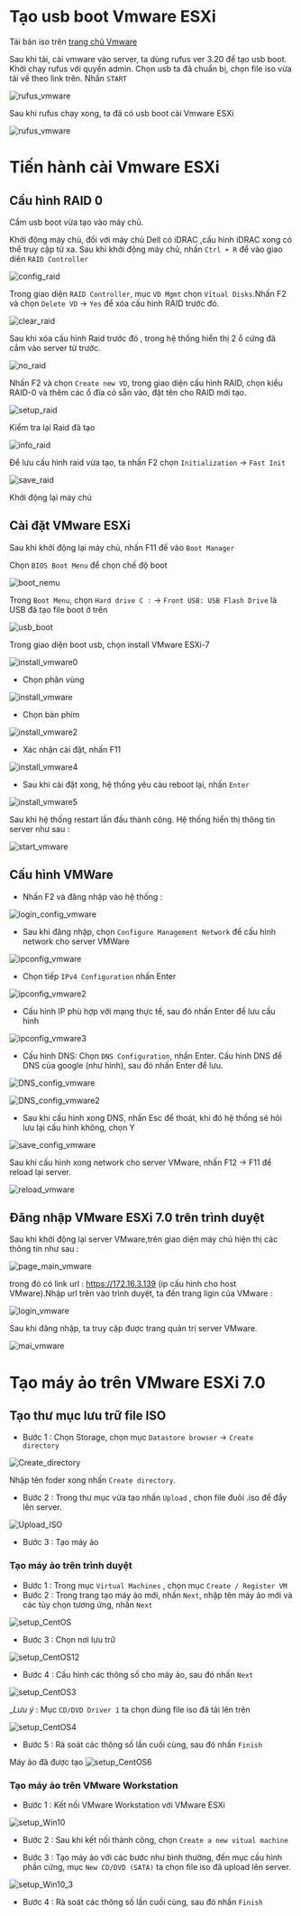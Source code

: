# Tạo usb boot Vmware ESXi

Tải bản iso trên [trang chủ Vmware](https://customerconnect.vmware.com/en/downloads/info/slug/datacenter_cloud_infrastructure/vmware_vsphere/7_0)

Sau khi tải, cài vmware vào server, ta dùng rufus ver 3.20 để tạo usb boot. Khởi chạy rufus với quyền admin.
Chọn usb ta đã chuẩn bị, chọn file iso vừa tải về theo link trên. Nhấn `START`

![rufus_vmware](https://github.com/laitiennhanhoa/Thu-viec-tai-Nhan-Hoa/blob/fb98152022cf6255545cc4175d318496533f5700/images/rufus_vmware.png)

Sau khi rufus chạy xong, ta đã có usb boot cài Vmware ESXi

![rufus_vmware](https://github.com/laitiennhanhoa/Thu-viec-tai-Nhan-Hoa/blob/fb98152022cf6255545cc4175d318496533f5700/images/rufus_vmwar12.png)

# Tiến hành cài Vmware ESXi

## Cấu hình RAID 0

Cắm usb boot vừa tạo vào máy chủ.

Khởi động máy chủ, đối với máy chủ Dell có iDRAC ,cấu hình iDRAC xong có thể truy cập từ xa.
Sau khi khởi động máy chủ, nhấn `Ctrl + R` để vào giao diên `RAID Controller`

![config_raid](https://github.com/laitiennhanhoa/Thu-viec-tai-Nhan-Hoa/blob/fb98152022cf6255545cc4175d318496533f5700/images/raid_conffig.png)

Trong giao diện `RAID Controller`, mục `VD Mgmt` chọn `Vỉtual Disks`.Nhấn F2 và chọn `Delete VD` -> `Yes` để xóa cấu hình RAID trước đó.

![clear_raid](https://github.com/laitiennhanhoa/Thu-viec-tai-Nhan-Hoa/blob/fb98152022cf6255545cc4175d318496533f5700/images/clear_raid.png)

Sau khi xóa cấu hình Raid trước đó , trong hệ thống hiển thị 2 ổ cứng đã cắm vào server từ trước.

![no_raid](https://github.com/laitiennhanhoa/Thu-viec-tai-Nhan-Hoa/blob/fb98152022cf6255545cc4175d318496533f5700/images/no_raid.png)

Nhấn F2 và chọn `Create new VD`, trong giao diện cấu hình RAID, chọn kiểu RAID-0 và thêm các ổ đĩa có sẵn vào, đặt tên cho RAID mới tạo.

![setup_raid](https://github.com/laitiennhanhoa/Thu-viec-tai-Nhan-Hoa/blob/fb98152022cf6255545cc4175d318496533f5700/images/setup_raid.png)

Kiểm tra lại Raid đã tạo

![info_raid](https://github.com/laitiennhanhoa/Thu-viec-tai-Nhan-Hoa/blob/fb98152022cf6255545cc4175d318496533f5700/images/info_raid.png)

Để lưu cấu hình raid vừa tạo, ta nhấn F2 chọn `Initialization` -> `Fast Init`

![save_raid](https://github.com/laitiennhanhoa/Thu-viec-tai-Nhan-Hoa/blob/fb98152022cf6255545cc4175d318496533f5700/images/save_raid.png)

Khởi động lại máy chủ

## Cài đặt VMware ESXi

Sau khi khởi động lại máy chủ, nhấn F11 để vào `Boot Manager`

Chọn `BIOS Boot Menu` để chọn chế độ boot

![boot_nemu](https://github.com/laitiennhanhoa/Thu-viec-tai-Nhan-Hoa/blob/fb98152022cf6255545cc4175d318496533f5700/images/boot_menu.png)

Trong `Boot Menu`, chọn `Hard drive C :` -> `Front USB: USB Flash Drive` là USB đã tạo file boot ở trên

![usb_boot](https://github.com/laitiennhanhoa/Thu-viec-tai-Nhan-Hoa/blob/fb98152022cf6255545cc4175d318496533f5700/images/usb_boot.png)

Trong giao diện boot usb, chọn install VMware ESXi-7

![install_vmware0]([images\install_vmware.png](https://github.com/laitiennhanhoa/Thu-viec-tai-Nhan-Hoa/blob/fb98152022cf6255545cc4175d318496533f5700/images/install_vmware0.png))

* Chọn phân vùng 

![install_vmware](https://github.com/laitiennhanhoa/Thu-viec-tai-Nhan-Hoa/blob/fb98152022cf6255545cc4175d318496533f5700/images/install_vmware.png)


* Chọn bàn phím

![install_vmware2](https://github.com/laitiennhanhoa/Thu-viec-tai-Nhan-Hoa/blob/fb98152022cf6255545cc4175d318496533f5700/images/install_vmware2.png)

* Xác nhận cài đặt, nhấn F11

![install_vmware4](https://github.com/laitiennhanhoa/Thu-viec-tai-Nhan-Hoa/blob/fb98152022cf6255545cc4175d318496533f5700/images/install_vmware4.png)

* Sau khi cài đặt xong, hệ thống yêu càu reboot lại, nhấn `Enter`

![install_vmware5](https://github.com/laitiennhanhoa/Thu-viec-tai-Nhan-Hoa/blob/fb98152022cf6255545cc4175d318496533f5700/images/install_vmware5.png)

Sau khi hệ thống restart lần đầu thành công. Hệ thống hiển thị thông tin server như sau :

![start_vmware](https://github.com/laitiennhanhoa/Thu-viec-tai-Nhan-Hoa/blob/fb98152022cf6255545cc4175d318496533f5700/images/start_vmware.png)

## Cấu hình VMWare 

* Nhấn F2 và đăng nhập vào hệ thống :

![login_config_vmware](https://github.com/laitiennhanhoa/Thu-viec-tai-Nhan-Hoa/blob/fb98152022cf6255545cc4175d318496533f5700/images/login_config_vmware.png)

* Sau khi đăng nhập, chọn `Configure Management Network` để cấu hình network cho server VMWare

![ipconfig_vmware](https://github.com/laitiennhanhoa/Thu-viec-tai-Nhan-Hoa/blob/fb98152022cf6255545cc4175d318496533f5700/images/ipconfig_vmware.png)

* Chọn tiếp `IPv4 Configuration` nhấn Enter

![ipconfig_vmware2](https://github.com/laitiennhanhoa/Thu-viec-tai-Nhan-Hoa/blob/fb98152022cf6255545cc4175d318496533f5700/images/ipconfig_vmware2.png)

* Cấu hình IP phù hợp với mạng thực tế, sau đó nhấn Enter để lưu cấu hình

![ipconfig_vmware3](https://github.com/laitiennhanhoa/Thu-viec-tai-Nhan-Hoa/blob/fb98152022cf6255545cc4175d318496533f5700/images/ipconfig_vmware3.png)

* Cấu hình DNS: Chọn `DNS Configuration`, nhấn Enter. Cấu hình DNS để DNS của google (như hình), sau đó nhấn Enter để lưu.

![DNS_config_vmware](https://github.com/laitiennhanhoa/Thu-viec-tai-Nhan-Hoa/blob/fb98152022cf6255545cc4175d318496533f5700/images/DNS_config_vmware.png)

![DNS_config_vmware2](https://github.com/laitiennhanhoa/Thu-viec-tai-Nhan-Hoa/blob/fb98152022cf6255545cc4175d318496533f5700/images/DNS_config_vmware2.png)

* Sau khi cấu hình xong DNS, nhấn Esc để thoát, khi đó hệ thống sẽ hỏi lưu lại cấu hình không, chọn Y

![save_config_vmware](https://github.com/laitiennhanhoa/Thu-viec-tai-Nhan-Hoa/blob/fb98152022cf6255545cc4175d318496533f5700/images/save_config_vmware.png)

Sau khi cấu hình xong network cho server VMware, nhấn F12 -> F11 để reload lại server.

![reload_vmware](https://github.com/laitiennhanhoa/Thu-viec-tai-Nhan-Hoa/blob/fb98152022cf6255545cc4175d318496533f5700/images/reload_vmware.png)

## Đăng nhập VMware ESXi 7.0 trên trình duyệt

Sau khi khởi động lại server VMware,trên giao diện máy chủ hiện thị các thông tin như sau :

![page_main_vmware](https://github.com/laitiennhanhoa/Thu-viec-tai-Nhan-Hoa/blob/fb98152022cf6255545cc4175d318496533f5700/images/page_main_vmware.png)

trong đó có link url : https://172.16.3.139 (ip cấu hình cho host VMware).Nhập url trên vào trình duyệt, ta đến trang ligin của VMware :

![login_vmware](https://github.com/laitiennhanhoa/Thu-viec-tai-Nhan-Hoa/blob/fb98152022cf6255545cc4175d318496533f5700/images/login_vmware.png)

Sau khi đăng nhập, ta truy cập được trang quản trị server VMware.

![mai_vmware](https://github.com/laitiennhanhoa/Thu-viec-tai-Nhan-Hoa/blob/fb98152022cf6255545cc4175d318496533f5700/images/mai_vmware.png)

# Tạo máy ảo trên VMware ESXi 7.0

## Tạo thư mục lưu trữ file ISO

* Bước 1 : Chọn Storage, chọn mục `Datastore browser` -> `Create directory`

![Create_directory](\images\Create_directory.png)

Nhập tên foder xong nhấn `Create directory`.

* Bước 2 : Trong thư mục vừa tạo nhấn `Upload` , chọn file đuôi .iso để đẩy lên server.

![Upload_ISO](\images\Upload_ISO.png)

* Bước 3 : Tạo máy ảo

### Tạo máy ảo trên trình duyệt

 * Bước 1 : Trong mục `Virtual Machines` , chọn mục `Create / Register VM` 
 * Bước 2 : Trong trang tạo máy ảo mới, nhấn `Next`, nhập tên máy ảo mới và các tùy chọn tương ứng, nhấn `Next`

 ![setup_CentOS](images\setup_CentOS.png)

 * Bước 3 : Chọn nơi lưu trữ

 ![setup_CentOS12](images\setup_CentOS12.png)

 * Bước 4 : Cấu hình các thông số cho máy ảo, sau đó nhấn `Next`

 ![setup_CentOS3](images\setup_CentOS3.png)

 __Lưu ý_ : Mục `CD/DVD Driver 1` ta chọn đúng file iso đã tải lên trên

 ![setup_CentOS4](images\setup_CentOS4.png)

 * Bước 5 :  Rà soát các thông số lần cuối cùng, sau đó nhấn `Finish`

 Máy ảo đã được tạo
 ![setup_CentOS6](images\setup_CentOS6.png)

### Tạo máy ảo trên VMware Workstation

 * Bước 1 : Kết nối VMware Workstation với VMware ESXi
 
 ![setup_Win10](images\setup_Win10.png)
 
 * Bước 2 : Sau khi kết nối thành công, chọn `Create a new vitual machine`

 

 * Bước 3 : Tạo máy ảo với các bước như bình thường, đến mục cấu hình phần cứng, mục `New CD/DVD (SATA)` ta chọn file iso đã upload lên server.

 ![setup_Win10_3](images\setup_Win10_3.png)

 * Bước 4 :  Rà soát các thông số lần cuối cùng, sau đó nhấn `Finish`


 
